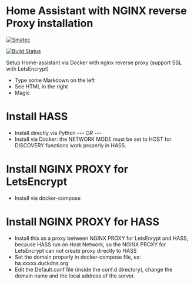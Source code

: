 # Home Assistant with NGINX reverse Proxy installation

[![Smatec](https://smatec.com.vn/wp-content/uploads/2019/04/smatect-logo.png)](http:/homeon.vn)

[![Build Status](https://travis-ci.org/joemccann/dillinger.svg?branch=master)](https://travis-ci.org/joemccann/dillinger)

Setup Home-assistant via Docker with nginx reverse proxy (support SSL with LetsEncrypt)

  - Type some Markdown on the left
  - See HTML in the right
  - Magic

# Install HASS
  - Install directly via Python  --- *OR* ---
  - Install via Docker: the NETWORK MODE must be set to HOST for DISCOVERY functions work properly in HASS.
    
# Install NGINX PROXY for LetsEncrypt
  - Install via docker-compose
  
# Install NGINX PROXY for HASS
  - Install this as a proxy between NGINX PROXY for LetsEnrypt and HASS, because HASS run on Host Network, so the NGINX PROXY for LetsEncrypt can not create proxy directly to HASS
  - Set the domain properly in docker-compose file, ex: ha.xxxxx.duckdns.org
  - Edit the Default.conf file (inside the conf.d directory), change the domain name and the local address of the server.
   
